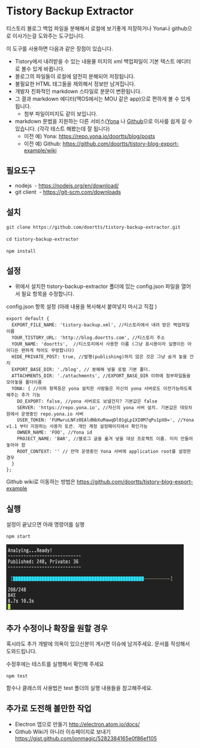 Tistory Backup Extractor
===

티스토리 블로그 백업 파일을 분해해서 로컬에 보기좋게 저장하거나 Yona나 github으로 이사가는걸 도와주는 도구입니다.

이 도구를 사용하면 다음과 같은 장점이 있습니다.

- Tistory에서 내려받을 수 있는 내용물 미지의 xml 백업파일이 기본 텍스트 에디터로 볼수 있게 바뀝니다.
- 블로그의 파일들이 로컬에 얌전히 분해되어 저장됩니다.
- 불필요한 HTML 태그들을 제외해서 정보만 남겨집니다.
- 개발자 친화적인 markdown 스타일로 분문이 변환됩니다.
- 그 결과 markdown 에디터(맥OS에서는 MOU 같은 app)으로 편하게 볼 수 있게 됩니다. 
   - 첨부 파일이미지도 같이 보입니다.
- markdown 문법을 지원하는 다른 서비스([Yona](https://repo.yona.io) 나 [Github](https://github.com/)으로 이사를 쉽게 갈 수 있습니다. (각각 테스트 해봤는데 잘 됩니다)
   - 이전 예) Yona: https://repo.yona.io/doortts/blog/posts
   - 이전 예) Github: https://github.com/doortts/tistory-blog-export-example/wiki

필요도구
---
- nodejs
  - https://nodejs.org/en/download/
- git client
  - https://git-scm.com/downloads
  
설치
---

```
git clone https://github.com/doortts/tistory-backup-extractor.git

cd tistory-backup-extractor

npm install
```

설정
---

- 위에서 설치한 tistory-backup-extractor 폴더에 있는 config.json 파일을 열어서 필요 항목을 수정합니다.

config.json 항목 설정 (아래 내용을 복사해서 붙여넣지 마시고 직접 )
```
export default {
  EXPORT_FILE_NAME: 'tistory-backup.xml', //티스토리에서 내려 받은 백업파일 이름
  YOUR_TISTORY_URL: 'http://blog.doortts.com', //티스토리 주소
  YOUR_NAME: 'doortts',  //티스토리에서 사용한 이름 (그냥 표시용이라 실명이든 아이디든 편하게 적어도 무방합니다)
  HIDE_PRIVATE_POST: true, //발행(publishing)하지 않은 것은 그냥 숨겨 놓을 건지
  EXPORT_BASE_DIR: './blog', // 분해해 넣을 로컬 기본 폴더. 
  ATTACHMENTS_DIR: './attachments', //EXPORT_BASE_DIR 이하에 첨부파일들을 모아놓을 폴더이름
  YONA: { //이하 항목등은 yona 설치한 사람들은 자신의 yona 서버로도 이전가능하도록 해주는 추가 기능 
    DO_EXPORT: false, //yona 서버로도 보낼건지? 기본값은 false
    SERVER: 'https://repo.yona.io', //자신의 yona 서버 설치. 기본값은 데모차원에서 운영중인 repo.yona.io 서버
    USER_TOKEN: 'FUMwruLNFz0EAldNbXuMawqDl01gLp1XI0M7qPu1pX0=', //Yona v1.1 부터 지원하는 사용자 토큰. 개인 계정 설정페이지에서 확인가능
    OWNER_NAME: 'FOO', //Yona id
    PROJECT_NAME: 'BAR', //블로그 글을 옮겨 넣을 대상 프로젝트 이름. 미리 만들어 놓아야 함
    ROOT_CONTEXT: '' // 만약 운영중인 Yona 서버에 application root를 설정한 경우
  }
};

```

Github wiki로 이동하는 방법은 https://github.com/doortts/tistory-blog-export-example 

실행
---
설정이 끝났으면 아래 명령어를 실행
```
npm start
```
![screen-shot](https://raw.githubusercontent.com/doortts/tistory-backup-extractor/master/test/resource/2016-11-20-22-29-20.png)

추가 수정이나 확장을 원할 경우
---

혹시라도 추가 개발에 의욕이 있으신분이 계시면 이슈에 남겨주세요.
문서를 작성해서 도와드립니다.

수정후에는 테스트를 실행해서 확인해 주세요

```
npm test
```

함수나 클래스의 사용법은 test 폴더의 실행 내용들을 참고해주세요.

추가로 도전해 볼만한 작업
---
- Electron 앱으로 만들기
  http://electron.atom.io/docs/
- Github Wiki가 아니라 이슈페이지로 보내기 
  https://gist.github.com/jonmagic/5282384165e0f86ef105
